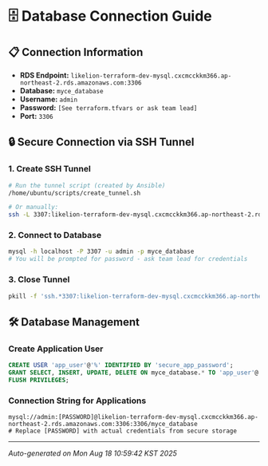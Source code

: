 # 🗄️ Database Connection Guide

## 📋 Connection Information
- **RDS Endpoint:** `likelion-terraform-dev-mysql.cxcmcckkm366.ap-northeast-2.rds.amazonaws.com:3306`  
- **Database:** `myce_database`
- **Username:** `admin`
- **Password:** `[See terraform.tfvars or ask team lead]`
- **Port:** `3306`

## 🔒 Secure Connection via SSH Tunnel

### 1. Create SSH Tunnel
```bash
# Run the tunnel script (created by Ansible)
/home/ubuntu/scripts/create_tunnel.sh

# Or manually:
ssh -L 3307:likelion-terraform-dev-mysql.cxcmcckkm366.ap-northeast-2.rds.amazonaws.com:3306:3306 ubuntu@15.164.128.42 -i ~/.ssh/aws/likelion-terraform-key
```

### 2. Connect to Database
```bash
mysql -h localhost -P 3307 -u admin -p myce_database
# You will be prompted for password - ask team lead for credentials
```

### 3. Close Tunnel
```bash
pkill -f 'ssh.*3307:likelion-terraform-dev-mysql.cxcmcckkm366.ap-northeast-2.rds.amazonaws.com:3306'
```

## 🛠️ Database Management

### Create Application User
```sql
CREATE USER 'app_user'@'%' IDENTIFIED BY 'secure_app_password';
GRANT SELECT, INSERT, UPDATE, DELETE ON myce_database.* TO 'app_user'@'%';
FLUSH PRIVILEGES;
```

### Connection String for Applications
```
mysql://admin:[PASSWORD]@likelion-terraform-dev-mysql.cxcmcckkm366.ap-northeast-2.rds.amazonaws.com:3306:3306/myce_database
# Replace [PASSWORD] with actual credentials from secure storage
```

---
*Auto-generated on Mon Aug 18 10:59:42 KST 2025*

